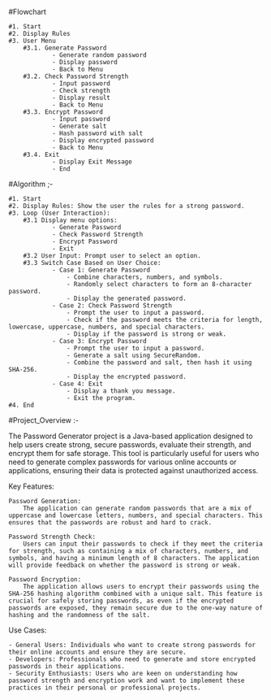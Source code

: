 
#Flowchart

    #1. Start
    #2. Display Rules
    #3. User Menu
        #3.1. Generate Password
                - Generate random password
                - Display password
                - Back to Menu
        #3.2. Check Password Strength
                - Input password
                - Check strength
                - Display result
                - Back to Menu
        #3.3. Encrypt Password
                - Input password
                - Generate salt
                - Hash password with salt
                - Display encrypted password
                - Back to Menu
        #3.4. Exit
                - Display Exit Message
                - End


#Algorithm ;-

    #1. Start
    #2. Display Rules: Show the user the rules for a strong password.
    #3. Loop (User Interaction):
        #3.1 Display menu options:
                - Generate Password
                - Check Password Strength
                - Encrypt Password
                - Exit
        #3.2 User Input: Prompt user to select an option.
        #3.3 Switch Case Based on User Choice:
                - Case 1: Generate Password
                    - Combine characters, numbers, and symbols.
                    - Randomly select characters to form an 8-character password.
                    - Display the generated password.
                - Case 2: Check Password Strength
                    - Prompt the user to input a password.
                    - Check if the password meets the criteria for length, lowercase, uppercase, numbers, and special characters.
                    - Display if the password is strong or weak.
                - Case 3: Encrypt Password
                    - Prompt the user to input a password.
                    - Generate a salt using SecureRandom.
                    - Combine the password and salt, then hash it using SHA-256.
                    - Display the encrypted password.
                - Case 4: Exit
                    - Display a thank you message.
                    - Exit the program.
    #4. End


#Project_Overview :-

The Password Generator project is a Java-based application designed to help users create strong, secure passwords, evaluate their strength, and encrypt them for safe storage. This tool is particularly useful for users who need to generate complex passwords for various online accounts or applications, ensuring their data is protected against unauthorized access.

Key Features:

    Password Generation:
        The application can generate random passwords that are a mix of uppercase and lowercase letters, numbers, and special characters. This ensures that the passwords are robust and hard to crack.

    Password Strength Check:
        Users can input their passwords to check if they meet the criteria for strength, such as containing a mix of characters, numbers, and symbols, and having a minimum length of 8 characters. The application will provide feedback on whether the password is strong or weak.

    Password Encryption:
        The application allows users to encrypt their passwords using the SHA-256 hashing algorithm combined with a unique salt. This feature is crucial for safely storing passwords, as even if the encrypted passwords are exposed, they remain secure due to the one-way nature of hashing and the randomness of the salt.

Use Cases:

    - General Users: Individuals who want to create strong passwords for their online accounts and ensure they are secure.
    - Developers: Professionals who need to generate and store encrypted passwords in their applications.
    - Security Enthusiasts: Users who are keen on understanding how password strength and encryption work and want to implement these practices in their personal or professional projects.